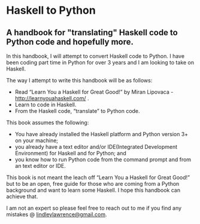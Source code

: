 # Haskell to Python
## A handbook for "translating" Haskell code to Python code and hopefully more.

In this handbook, I will attempt to convert Haskell code to Python. I have been coding part time in Python for over 3 years and I am looking to take on Haskell.

The way I attempt to write this handbook will be as follows:
* Read “Learn You a Haskell for Great Good!” by Miran Lipovaca - http://learnyouahaskell.com/ .
* Learn to code in Haskell.
* From the Haskell code, “translate” to Python code.

This book assumes the following:
* You have already installed the Haskell platform and Python version 3+ on your machine;
* you already have a text editor and/or IDE(Integrated Development Environment) for Haskell and for Python; and
* you know how to run Python code from the command prompt and from an text editor or IDE.

This book is not meant the leach off “Learn You a Haskell for Great Good!” but to be an open, free guide for those who are coming from a Python background and want to learn some Haskell. I hope this handbook can achieve that. 

I am not an expert so please feel free to reach out to me if you find any mistakes @ lindleylawrence@gmail.com.
